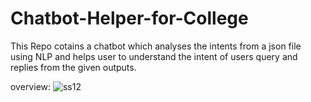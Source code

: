 # Chatbot-Helper-for-College
This Repo cotains a chatbot which analyses the intents from a json file using NLP and helps user to understand the intent of users query and replies from the given outputs.

overview:
![ss12](https://github.com/TridibD004/Boston-Housing/assets/105111251/dd5bcdf8-6d4e-42ef-b2b9-9d8a8bb825ff)
